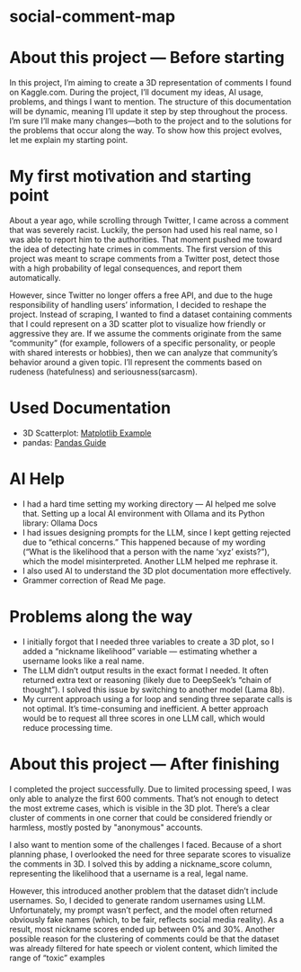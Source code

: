 # social-comment-map

# About this project — Before starting

In this project, I’m aiming to create a 3D representation of comments I found on Kaggle.com. During the project, I’ll document my ideas, AI usage, problems, and things I want to mention. The structure of this documentation will be dynamic, meaning I’ll update it step by step throughout the process. I’m sure I’ll make many changes—both to the project and to the solutions for the problems that occur along the way.
To show how this project evolves, let me explain my starting point.

# My first motivation and starting point

About a year ago, while scrolling through Twitter, I came across a comment that was severely racist. Luckily, the person had used his real name, so I was able to report him to the authorities. That moment pushed me toward the idea of detecting hate crimes in comments.
The first version of this project was meant to scrape comments from a Twitter post, detect those with a high probability of legal consequences, and report them automatically.

However, since Twitter no longer offers a free API, and due to the huge responsibility of handling users’ information, I decided to reshape the project. Instead of scraping, I wanted to find a dataset containing comments that I could represent on a 3D scatter plot to visualize how friendly or aggressive they are.
If we assume the comments originate from the same “community” (for example, followers of a specific personality, or people with shared interests or hobbies), then we can analyze that community’s behavior around a given topic. I’ll represent the comments based on rudeness (hatefulness)  and seriousness(sarcasm).


# Used Documentation

- 3D Scatterplot: [Matplotlib Example](https://matplotlib.org/stable/gallery/mplot3d/scatter3d.html#sphx-glr-gallery-mplot3d-scatter3d-py)
- pandas: [Pandas Guide](https://pandas.pydata.org/docs/user_guide/10min.html)

# AI Help

- I had a hard time setting my working directory — AI helped me solve that.
Setting up a local AI environment with Ollama and its Python library: Ollama Docs
- I had issues designing prompts for the LLM, since I kept getting rejected due to “ethical concerns.” This happened because of my wording (“What is the likelihood that a person with the name ‘xyz’ exists?”), which the model misinterpreted. Another LLM helped me rephrase it.
- I also used AI to understand the 3D plot documentation more effectively.
- Grammer correction of Read Me page. 

# Problems along the way

- I initially forgot that I needed three variables to create a 3D plot, so I added a “nickname likelihood” variable — estimating whether a username looks like a real name.
- The LLM didn’t output results in the exact format I needed. It often returned extra text or reasoning (likely due to DeepSeek’s “chain of thought”). I solved this issue by switching to another model (Lama 8b).
- My current approach using a for loop and sending three separate calls is not optimal. It’s time-consuming and inefficient. A better approach would be to request all three scores in one LLM call, which would reduce processing time.

# About this project — After finishing

I completed the project successfully.
Due to limited processing speed, I was only able to analyze the first 600 comments. That’s not enough to detect the most extreme cases, which is visible in the 3D plot. There’s a clear cluster of comments in one corner that could be considered friendly or harmless, mostly posted by "anonymous" accounts.

I also want to mention some of the challenges I faced.
Because of a short planning phase, I overlooked the need for three separate scores to visualize the comments in 3D. I solved this by adding a nickname_score column, representing the likelihood that a username is a real, legal name.

However, this introduced another problem that the dataset didn’t include usernames. So, I decided to generate random usernames using LLM. Unfortunately, my prompt wasn’t perfect, and the model often returned obviously fake names (which, to be fair, reflects social media reality). As a result, most nickname scores ended up between 0% and 30%.
Another possible reason for the clustering of comments could be that the dataset was already filtered for hate speech or violent content, which limited the range of “toxic” examples
